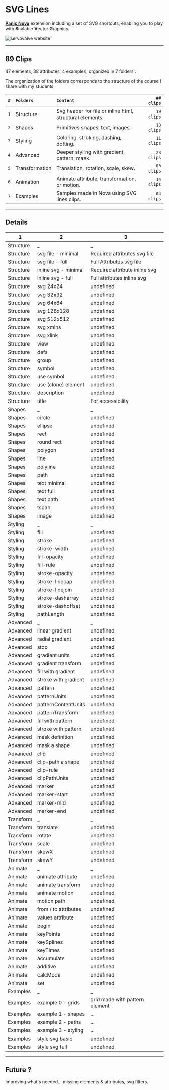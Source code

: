 # SVG Lines
**[Panic Nova](https://nova.app)** extension including a set of SVG shortcuts, enabling you to play with **S**calable **V**ector **G**raphics.



![servovalve website](https://www.servovalve.org/nova/img/svglines-header.svg)

****
## 89 Clips

47 elements, 38 attributes, 4 examples,
organized in 7 folders :

The organization of the folders corresponds to the structure of the course I share with my students.

| `#` | `Folders`         | `Content`                                                     | `## clips`  |
| :-- | :--               | :--                                                           | --:         |
| `1` | Structure         | Svg header for file or inline html, structural elements.      | `19 clips`  |
| `2` | Shapes            | Primitives shapes, text, images.                              | `13 clips`  |
| `3` | Styling           | Coloring, stroking, dashing, dotting.                         | `11 clips`  |
| `4` | Advanced          | Deeper styling with gradient, pattern, mask.                  | `23 clips`  |
| `5` | Transformation    | Translation, rotation, scale, skew.                           | `05 clips`  |
| `6` | Animation         | Animate attribute, transformation, or motion.                 | `14 clips`  |
| `7` | Examples          | Samples made in Nova using SVG lines clips.                   | `04 clips`  |







****
## Details

|1|2|3|
|---|---|---|
| Structure | _ | _ |
| Structure | svg file - minimal | Required attributes svg file |
| Structure | svg file - full | Full Attributes svg file |
| Structure | inline svg - minimal | Required attribute inline svg |
| Structure | inline svg - full | Full attributes inline svg |
| Structure | svg 24x24 | undefined |
| Structure | svg 32x32 | undefined |
| Structure | svg 64x64 | undefined |
| Structure | svg 128x128 | undefined |
| Structure | svg 512x512 | undefined |
| Structure | svg xmlns | undefined |
| Structure | svg xlink | undefined |
| Structure | view | undefined |
| Structure | defs | undefined |
| Structure | group | undefined |
| Structure | symbol | undefined |
| Structure | use symbol | undefined |
| Structure | use (clone) element | undefined |
| Structure | description | undefined |
| Structure | title | For accessibility |
| Shapes | _ | _ |
| Shapes | circle | undefined |
| Shapes | ellipse | undefined |
| Shapes | rect | undefined |
| Shapes | round rect | undefined |
| Shapes | polygon | undefined |
| Shapes | line | undefined |
| Shapes | polyline | undefined |
| Shapes | path | undefined |
| Shapes | text minimal | undefined |
| Shapes | text full | undefined |
| Shapes | text path | undefined |
| Shapes | tspan | undefined |
| Shapes | image | undefined |
| Styling | _ | _ |
| Styling | fill | undefined |
| Styling | stroke | undefined |
| Styling | stroke-width | undefined |
| Styling | fill-opacity | undefined |
| Styling | fill-rule | undefined |
| Styling | stroke-opacity | undefined |
| Styling | stroke-linecap | undefined |
| Styling | stroke-linejoin | undefined |
| Styling | stroke-dasharray | undefined |
| Styling | stroke-dashoffset | undefined |
| Styling | pathLength | undefined |
| Advanced | _ | _ |
| Advanced | linear gradient | undefined |
| Advanced | radial gradient | undefined |
| Advanced | stop | undefined |
| Advanced | gradient units | undefined |
| Advanced | gradient transform | undefined |
| Advanced | fill with gradient | undefined |
| Advanced | stroke with gradient | undefined |
| Advanced | pattern | undefined |
| Advanced | patternUnits | undefined |
| Advanced | patternContentUnits | undefined |
| Advanced | patternTransform | undefined |
| Advanced | fill with pattern | undefined |
| Advanced | stroke with pattern | undefined |
| Advanced | mask definition | undefined |
| Advanced | mask a shape | undefined |
| Advanced | clip | undefined |
| Advanced | clip-path a shape | undefined |
| Advanced | clip-rule | undefined |
| Advanced | clipPathUnits | undefined |
| Advanced | marker | undefined |
| Advanced | marker-start | undefined |
| Advanced | marker-mid | undefined |
| Advanced | marker-end | undefined |
| Transform | _ | _ |
| Transform | translate | undefined |
| Transform | rotate | undefined |
| Transform | scale | undefined |
| Transform | skewX | undefined |
| Transform | skewY | undefined |
| Animate | _ | _ |
| Animate | animate attribute | undefined |
| Animate | animate transform | undefined |
| Animate | animate motion | undefined |
| Animate | motion path | undefined |
| Animate | from / to attributes | undefined |
| Animate | values attribute | undefined |
| Animate | begin | undefined |
| Animate | keyPoints | undefined |
| Animate | keySplines | undefined |
| Animate | keyTimes | undefined |
| Animate | accumulate | undefined |
| Animate | additive | undefined |
| Animate | calcMode | undefined |
| Animate | set | undefined |
| Examples | _ | _ |
| Examples | example 0 - grids | grid made with pattern element |
| Examples | example 1 - shapes | ... |
| Examples | example 2 - paths | ... |
| Examples | example 3 - styling | ... |
| Examples | style svg basic | undefined |
| Examples | style svg full | undefined |





****
## Future ?
Improving what's needed… missing elements & attributes, svg filters…
